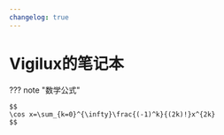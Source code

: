 ```yaml
---
changelog: true
---
```


# Vigilux的笔记本


??? note "数学公式"

    $$
    \cos x=\sum_{k=0}^{\infty}\frac{(-1)^k}{(2k)!}x^{2k}
    $$
